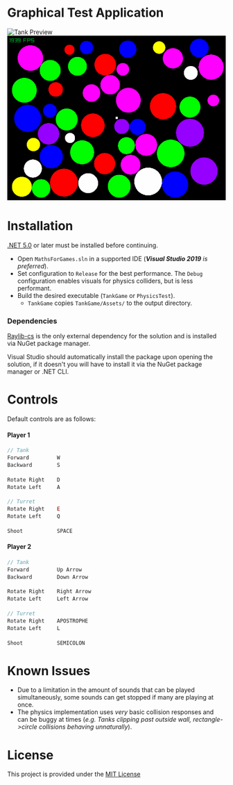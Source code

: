 # Graphical Test Application

![Tank Preview](TankGamePreview.gif)
![Physics Preview](PhysicsPreview.gif)

# Installation
[.NET 5.0](https://dotnet.microsoft.com/download/dotnet) or later must be installed before continuing.

 - Open `MathsForGames.sln` in a supported IDE (*<b>Visual Studio 2019</b> is preferred*).
 - Set configuration to `Release` for the best performance.
 The `Debug` configuration enables visuals for physics colliders, but is less performant.
 - Build the desired executable (`TankGame` or `PhysicsTest`).
	- `TankGame` copies `TankGame/Assets/` to the output directory.


### Dependencies
[Raylib-cs](https://www.nuget.org/packages/Raylib-cs/) is the only external dependency for the solution and is installed via NuGet package manager.

Visual Studio should automatically install the package upon opening the solution,
if it doesn't you will have to install it via the NuGet package manager or .NET CLI.

# Controls
Default controls are as follows:

#### Player 1
```js
// Tank
Forward 		W
Backward		S

Rotate Right	D
Rotate Left		A

// Turret
Rotate Right	E
Rotate Left 	Q

Shoot			SPACE
```

#### Player 2
```js
// Tank
Forward 		Up Arrow
Backward		Down Arrow

Rotate Right	Right Arrow
Rotate Left		Left Arrow

// Turret
Rotate Right	APOSTROPHE
Rotate Left 	L

Shoot			SEMICOLON
```

# Known Issues
 - Due to a limitation in the amount of sounds that can be played simultaneously, some sounds can get stopped if many are playing at once.
 - The physics implementation uses *very* basic collision responses and can be buggy at times
    (*e.g. Tanks clipping past outside wall, rectangle->circle collisions behaving unnaturally*).

# License
This project is provided under the [MIT License](./license.txt)